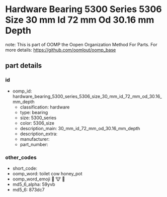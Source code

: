 # Hardware Bearing 5300 Series 5306 Size 30 mm Id 72 mm Od 30.16 mm Depth  

note: This is part of OOMP the Oopen Organization Method For Parts. For more details: https://github.com/oomlout/oomp_base

##  part details





### id
* oomp_id: hardware_bearing_5300_series_5306_size_30_mm_id_72_mm_od_30.16_mm_depth
  * classification: hardware
  * type: bearing
  * size: 5300_series
  * color: 5306_size
  * description_main: 30_mm_id_72_mm_od_30.16_mm_depth
  * description_extra: 
  * manufacturer: 
  * part_number: 

### other_codes
* short_code: 
* oomp_word: toilet cow honey_pot
* oomp_word_emoji :toilet: :cow: :honey_pot:
* md5_6_alpha: 59yvb
* md5_6: 873dc7